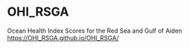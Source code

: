 # OHI_RSGA
Ocean Health Index Scores for the Red Sea and Gulf of Aiden
https://OHI_RSGA.github.io/OHI_RSGA/
